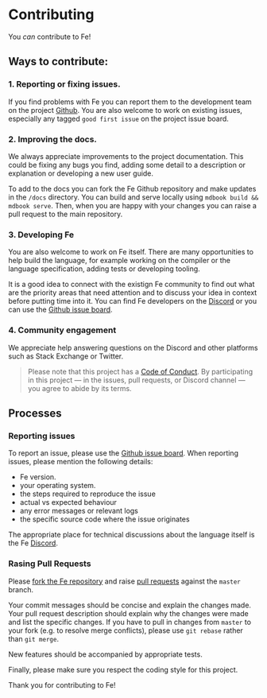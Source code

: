 # Contributing

You *can* contribute to Fe! 


## Ways to contribute:

### 1. Reporting or fixing issues.

If you find problems with Fe you can report them to the development team on the project [Github](https://github.com/ethereum/fe).
You are also welcome to work on existing issues, especially any tagged `good first issue` on the project issue board.

### 2. Improving the docs.

We always appreciate improvements to the project documentation. This could be fixing any bugs you find, adding some detail to a description or explanation or developing a new user guide.

To add to the docs you can fork the Fe Github repository and make updates in the `/docs` directory. You can build and serve locally using `mdbook build && mdbook serve`. Then, when you are happy with your changes you can raise a pull request to the main repository.

### 3. Developing Fe

You are also welcome to work on Fe itself. There are many opportunities to help build the language, for example working on the compiler or the language specification, adding tests or developing tooling. 

It is a good idea to connect with the existign Fe community to find out what are the priority areas that need attention and to discuss your idea in context before putting time into it. You can find Fe developers on the [Discord](https://discord.gg/yCT6NYBb) or you can use the [Github issue board](https://github.com/ethereum/fe/issues).

### 4. Community engagement

We appreciate help answering questions on the Discord and other platforms such as Stack Exchange or Twitter.

> Please note that this project has a [Code of Conduct](code_of_conduct.md). By participating in this project — in the issues, pull requests, or Discord channel — you agree to abide by its terms.

## Processes

### Reporting issues

To report an issue, please use the [Github issue board](https://github.com/ethereum/fe/issues). When reporting issues, please mention the following details:

- Fe version.
- your operating system.
- the steps required to reproduce the issue
- actual vs expected behaviour
- any error messages or relevant logs
- the specific source code where the issue originates

The appropriate place for technical discussions about the language itself is the Fe [Discord](https://discord.gg/yCT6NYBb).

### Rasing Pull Requests

Please [fork the Fe repository](https://docs.github.com/en/get-started/quickstart/fork-a-repo) and raise [pull requests](https://docs.github.com/en/pull-requests/collaborating-with-pull-requests/proposing-changes-to-your-work-with-pull-requests/creating-a-pull-request) against the `master` branch.

Your commit messages should be concise and explain the changes made. Your pull request description should explain why the changes were made and list the specific changes. If you have to pull in changes from `master` to your fork (e.g. to resolve merge conflicts), please use `git rebase` rather than `git merge`.

New features should be accompanied by appropriate tests.

Finally, please make sure you respect the coding style for this project.


Thank you for contributing to Fe!